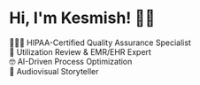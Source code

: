 # Hi, I'm Kesmish! ✌🏻

🧑🏻‍💻 HIPAA-Certified Quality Assurance Specialist  
🏥 Utilization Review & EMR/EHR Expert  
🤓 AI-Driven Process Optimization  
🎥 Audiovisual Storyteller  
